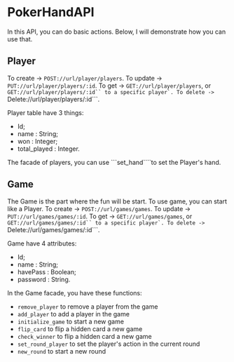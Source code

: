 # PokerHandAPI

In this API, you can do basic actions. Below, I will demonstrate how you can use that.

## Player

To create ->  ```POST://url/player/players```.
To update -> ```PUT://url/player/players/:id```.
To get -> ```GET://url/player/players```, or ```GET://url/player/players/:id`` to a specific player`.
To delete -> ```Delete://url/player/players/:id```.

Player table have 3 things:

* Id;
* name : String;
* won : Integer;
* total_played : Integer.

The facade of players, you can use ```set_hand````to set the Player's hand.

## Game

The Game is the part where the fun will be start.
To use game, you can start like a Player.
To create ->  ```POST://url/games/games```.
To update -> ```PUT://url/games/games/:id```.
To get -> ```GET://url/games/games```, or ```GET://url/games/games/:id`` to a specific player`.
To delete -> ```Delete://url/games/games/:id```.

Game have 4 attributes:

* Id;
* name : String;
* havePass : Boolean;
* password : String.

In the Game facade, you have these functions:

* ``` remove_player ``` to remove a player from the game
* ``` add_player ``` to add a player in the game
* ``` initialize_game ``` to start a new game
* ``` flip_card ``` to flip a hidden card a new game
* ``` check_winner ``` to flip a hidden card a new game
* ``` set_round_player ``` to set the player's action in the current round
* ``` new_round ``` to start a new round

